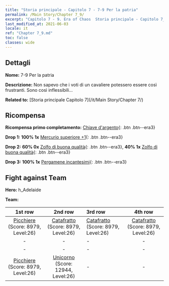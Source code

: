 ```yaml
---
title: "Storia principale - Capitolo 7 - 7-9 Per la patria"
permalink: /Main Story/Chapter 7_9/
excerpt: "Capitolo 7 - 9. Era of Chaos  Storia principale - Capitolo 7_9. 7-9 Per la patria"
last_modified_at: 2021-06-03
locale: it
ref: "Chapter 7_9.md"
toc: false
classes: wide
---
```


## Dettagli

 **Nome:** 7-9 Per la patria

 **Descrizione:** Non sapevo che i voti di un cavaliere potessero essere così frustranti. Sono così inflessibili...

 **Related to:** [Storia principale Capitolo 7](/it/Main Story/Chapter 7/)

## Ricompensa

 **Ricompensa primo completamento:** [Chiave d'argento](/ItemsIT/con_693/){: .btn .btn--era3}

 **Drop 1:** **100% 1x** [Mercurio superiore +1](/ItemsIT/mat_21/){: .btn .btn--era3}

 **Drop 2:** **60% 0x** [Zolfo di buona qualità](/ItemsIT/mat_15/){: .btn .btn--era3}, **40% 1x** [Zolfo di buona qualità](/ItemsIT/mat_15/){: .btn .btn--era3}

 **Drop 3:** **100% 1x** [Pergamene incantesimi](/ItemsIT/con_694/){: .btn .btn--era3}


## Fight against Team
 **Hero:** h_Adelaide

 **Team:**


  | 1st row | 2nd row | 3rd row | 4th row |
  |:----:|:----:|:----|:----:|
  | [Picchiere](/it/units/Pikeman/) (Score: 8979, Level:26)  | [Catafratto](/it/units/Cavalier/) (Score: 8979, Level:26)  | [Catafratto](/it/units/Cavalier/) (Score: 8979, Level:26)  | [Catafratto](/it/units/Cavalier/) (Score: 8979, Level:26)  |
  | - | - | - | - |
  | - | - | - | - |
  | [Picchiere](/it/units/Pikeman/) (Score: 8979, Level:26)  | [Unicorno](/it/units/Unicorn/) (Score: 12944, Level:26)  | - | - |


